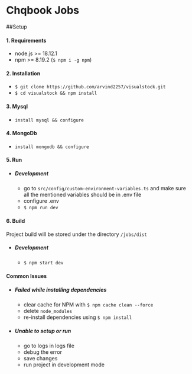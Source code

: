# Chqbook Jobs

##Setup

#### 1. Requirements
- node.js >= 18.12.1
- npm >= 8.19.2 (`$ npm i -g npm`)

#### 2. Installation
- `$ git clone https://github.com/arvind2257/visualstock.git`
- `$ cd visualstock && npm install`

#### 3. Mysql
- `install mysql && configure`

#### 4. MongoDb
- `install mongodb && configure`

#### 5. Run

- ##### Development
    - go to `src/config/custom-environment-variables.ts` and make sure all the mentioned variables should be in .env file
    - configure .env
    - `$ npm run dev` 

#### 6. Build

Project build will be stored under the directory `/jobs/dist`

- ##### Development 
    - `$ npm start dev`

#### Common Issues

- ##### Failed while installing dependencies
    - clear cache for NPM with `$ npm cache clean --force`
    - delete `node_modules`
    - re-install dependencies using `$ npm install` 

- ##### Unable to setup or run
    - go to logs in logs file
    - debug the error
    - save changes 
    - run project in development mode
